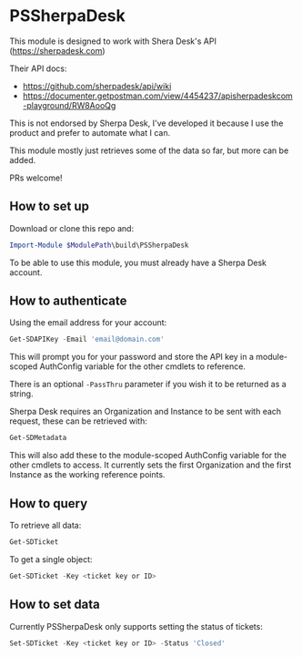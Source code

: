 # PSSherpaDesk

This module is designed to work with Shera Desk's API (https://sherpadesk.com)

Their API docs:

 - https://github.com/sherpadesk/api/wiki
 - https://documenter.getpostman.com/view/4454237/apisherpadeskcom-playground/RW8AooQg

This is not endorsed by Sherpa Desk, I've developed it because I use the product and prefer to automate what I can.

This module mostly just retrieves some of the data so far, but more can be added.

PRs welcome!

## How to set up

Download or clone this repo and:

```PowerShell
Import-Module $ModulePath\build\PSSherpaDesk
```
To be able to use this module, you must already have a Sherpa Desk account.

## How to authenticate

Using the email address for your account:

```PowerShell
Get-SDAPIKey -Email 'email@domain.com'
```

This will prompt you for your password and store the API key in a module-scoped AuthConfig variable for the other cmdlets to reference.

There is an optional ```-PassThru``` parameter if you wish it to be returned as a string.

Sherpa Desk requires an Organization and Instance to be sent with each request, these can be retrieved with:

```PowerShell
Get-SDMetadata
```

This will also add these to the module-scoped AuthConfig variable for the other cmdlets to access. It currently sets the first Organization and the first Instance as the working reference points.

## How to query

To retrieve all data:

```PowerShell
Get-SDTicket
```

To get a single object:

```PowerShell
Get-SDTicket -Key <ticket key or ID>
```

## How to set data

Currently PSSherpaDesk only supports setting the status of tickets:

```PowerShell
Set-SDTicket -Key <ticket key or ID> -Status 'Closed'
```